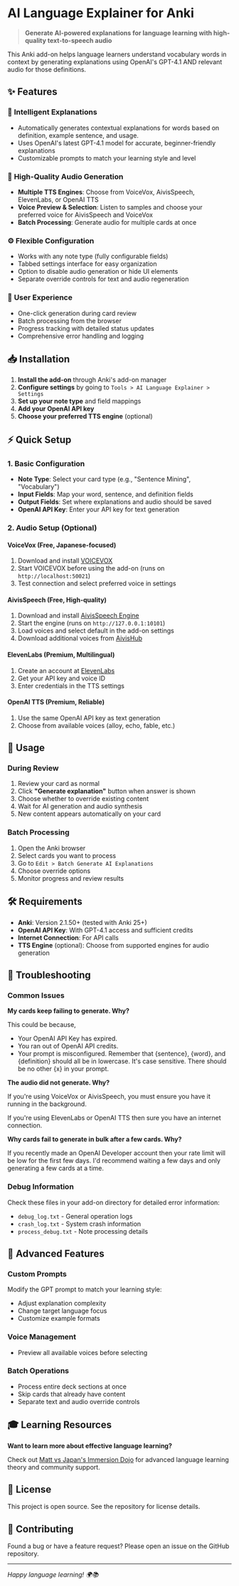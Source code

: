 # AI Language Explainer for Anki

> **Generate AI-powered explanations for language learning with high-quality text-to-speech audio**

This Anki add-on helps language learners understand vocabulary words in context by generating explanations using OpenAI's GPT-4.1 AND relevant audio for those definitions.

## ✨ Features

### 🧠 **Intelligent Explanations**
- Automatically generates contextual explanations for words based on definition, example sentence, and usage.
- Uses OpenAI's latest GPT-4.1 model for accurate, beginner-friendly explanations
- Customizable prompts to match your learning style and level

### 🎵 **High-Quality Audio Generation**
- **Multiple TTS Engines**: Choose from VoiceVox, AivisSpeech, ElevenLabs, or OpenAI TTS
- **Voice Preview & Selection**: Listen to samples and choose your preferred voice for AivisSpeech and VoiceVox
- **Batch Processing**: Generate audio for multiple cards at once

### ⚙️ **Flexible Configuration**
- Works with any note type (fully configurable fields)
- Tabbed settings interface for easy organization
- Option to disable audio generation or hide UI elements
- Separate override controls for text and audio regeneration

### 🚀 **User Experience**
- One-click generation during card review
- Batch processing from the browser
- Progress tracking with detailed status updates
- Comprehensive error handling and logging

## 📥 Installation

1. **Install the add-on** through Anki's add-on manager
2. **Configure settings** by going to `Tools > AI Language Explainer > Settings`
3. **Set up your note type** and field mappings
4. **Add your OpenAI API key**
5. **Choose your preferred TTS engine** (optional)

## ⚡ Quick Setup

### 1. Basic Configuration
- **Note Type**: Select your card type (e.g., "Sentence Mining", "Vocabulary")
- **Input Fields**: Map your word, sentence, and definition fields
- **Output Fields**: Set where explanations and audio should be saved
- **OpenAI API Key**: Enter your API key for text generation

### 2. Audio Setup (Optional)

#### **VoiceVox** (Free, Japanese-focused)
1. Download and install [VOICEVOX](https://voicevox.hiroshiba.jp/)
2. Start VOICEVOX before using the add-on (runs on `http://localhost:50021`)
3. Test connection and select preferred voice in settings

#### **AivisSpeech** (Free, High-quality)
1. Download and install [AivisSpeech Engine](https://aivis.dev/)
2. Start the engine (runs on `http://127.0.0.1:10101`)
3. Load voices and select default in the add-on settings
4. Download additional voices from [AivisHub](https://aivis.dev/hub)

#### **ElevenLabs** (Premium, Multilingual)
1. Create an account at [ElevenLabs](https://elevenlabs.io/)
2. Get your API key and voice ID
3. Enter credentials in the TTS settings

#### **OpenAI TTS** (Premium, Reliable)
1. Use the same OpenAI API key as text generation
2. Choose from available voices (alloy, echo, fable, etc.)

## 🎯 Usage

### During Review
1. Review your card as normal
2. Click **"Generate explanation"** button when answer is shown
3. Choose whether to override existing content
4. Wait for AI generation and audio synthesis
5. New content appears automatically on your card

### Batch Processing
1. Open the Anki browser
2. Select cards you want to process
3. Go to `Edit > Batch Generate AI Explanations`
4. Choose override options
5. Monitor progress and review results

## 🛠️ Requirements

- **Anki**: Version 2.1.50+ (tested with Anki 25+)
- **OpenAI API Key**: With GPT-4.1 access and sufficient credits
- **Internet Connection**: For API calls
- **TTS Engine** (optional): Choose from supported engines for audio generation

## 🔧 Troubleshooting

### Common Issues

**My cards keep failing to generate. Why?**

This could be because,
- Your OpenAI API Key has expired.
- You ran out of OpenAI API credits.
- Your prompt is misconfigured. Remember that {sentence}, {word}, and {definition} should all be in lowercase. It's case sensitive. There should be no other {x} in your prompt.

**The audio did not generate. Why?**

If you're using VoiceVox or AivisSpeech, you must ensure you have it running in the background.

If you're using ElevenLabs or OpenAI TTS then sure you have an internet connection.

**Why cards fail to generate in bulk after a few cards. Why?**

If you recently made an OpenAI Developer account then your rate limit will be low for the first few days. I'd recommend waiting a few days and only generating a few cards at a time.

### Debug Information
Check these files in your add-on directory for detailed error information:
- `debug_log.txt` - General operation logs
- `crash_log.txt` - System crash information
- `process_debug.txt` - Note processing details

## 🌟 Advanced Features

### Custom Prompts
Modify the GPT prompt to match your learning style:
- Adjust explanation complexity
- Change target language focus
- Customize example formats

### Voice Management
- Preview all available voices before selecting

### Batch Operations
- Process entire deck sections at once
- Skip cards that already have content
- Separate text and audio override controls

## 🎓 Learning Resources

**Want to learn more about effective language learning?**

Check out [Matt vs Japan's Immersion Dojo](https://www.skool.com/mattvsjapan/about?ref=837f80b041cf40e9a3979cd1561a67b2) for advanced language learning theory and community support.

## 📝 License

This project is open source. See the repository for license details.

## 🤝 Contributing

Found a bug or have a feature request? Please open an issue on the GitHub repository.

---

*Happy language learning! 🌍📚* 
